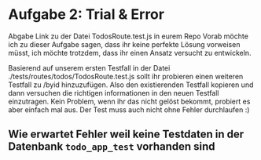 # Aufgabe 2: Trial & Error
Abgabe Link zu der Datei TodosRoute.test.js in eurem Repo
Vorab möchte ich zu dieser Aufgabe sagen, dass ihr keine perfekte Lösung vorweisen müsst, ich möchte trotzdem, dass ihr einen Ansatz versucht zu entwickeln.

Basierend auf unserem ersten Testfall in der Datei ./tests/routes/todos/TodosRoute.test.js sollt ihr probieren einen weiteren Testfall zu /byid hinzuzufügen. Also den existierenden Testfall kopieren und dann versuchen die richtigen informationen in den neuen Testfall einzutragen. Kein Problem, wenn ihr das nicht gelöst bekommt, probiert es aber einfach mal aus. Der Test muss auch nicht ohne Fehler durchlaufen :) 


## Wie erwartet Fehler weil keine Testdaten in der Datenbank ```todo_app_test``` vorhanden sind

